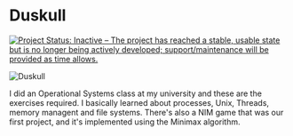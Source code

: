 # Duskull

[![Project Status: Inactive – The project has reached a stable, usable state but is no longer being actively developed; support/maintenance will be provided as time allows.](http://www.repostatus.org/badges/latest/inactive.svg)](http://www.repostatus.org/#inactive)

![Duskull](https://www.serebii.net/pokearth/sprites/pt/355.png)

I did an Operational Systems class at my university and these are the exercises required. I basically learned about processes, Unix, Threads, memory managent and file systems.
There's also a NIM game that was our first project, and it's implemented using the Minimax algorithm.
